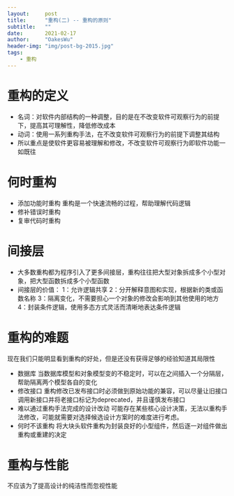 ```yaml
---
layout:     post
title:      "重构(二) -- 重构的原则"
subtitle:   ""
date:       2021-02-17
author:     "OakesWu"
header-img: "img/post-bg-2015.jpg"
tags:
    - 重构
---
```


# 重构的定义
- 名词：对软件内部结构的一种调整，目的是在不改变软件可观察行为的前提下，提高其可理解性，降低修改成本
- 动词：使用一系列重构手法，在不改变软件可观察行为的前提下调整其结构
- 所以重点是使软件更容易被理解和修改，不改变软件可观察行为即软件功能一如既往

# 何时重构
- 添加功能时重构
重构是一个快速流畅的过程，帮助理解代码逻辑
- 修补错误时重构
- 复审代码时重构

# 间接层
- 大多数重构都为程序引入了更多间接层，重构往往把大型对象拆成多个小型对象，把大型函数拆成多个小型函数
- 间接层的价值：
1：允许逻辑共享
2：分开解释意图和实现，根据新的类或函数名称
3：隔离变化，不需要担心一个对象的修改会影响到其他使用的地方
4：封装条件逻辑，使用多态方式灵活而清晰地表达条件逻辑

# 重构的难题
现在我们只能明显看到重构的好处，但是还没有获得足够的经验知道其局限性
- 数据库
当数据库模型和对象模型变的不稳定时，可以在之间插入一个分隔层，帮助隔离两个模型各自的变化
- 修改接口
重构修改已发布接口时必须做到原始功能的兼容，可以尽量让旧接口调用新接口并将老接口标记为deprecated，并且谨慎发布接口
- 难以通过重构手法完成的设计改动
可能存在某些核心设计决策，无法以重构手法修改，可能就需要对选择候选设计方案时的难度进行考虑。
- 何时不该重构
将大块头软件重构为封装良好的小型组件，然后逐一对组件做出重构或重建的决定

# 重构与性能
不应该为了提高设计的纯洁性而忽视性能